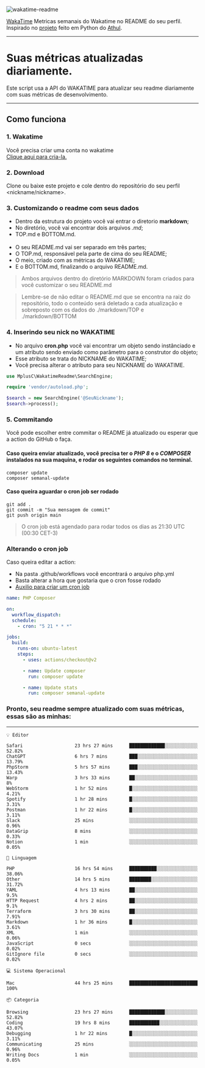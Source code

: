 ![wakatime-readme](https://socialify.git.ci/bymatheus/wakatime-readme/image?description=1&descriptionEditable=M%C3%A9tricas%20semanais%20do%20Wakatime%20no%20seu%20README%20de%20perfil.&font=KoHo&forks=1&language=1&owner=1&pattern=Signal&stargazers=1&theme=Dark)

[WakaTime](https://wakatime.com) Metricas semanais do Wakatime no README do seu perfil. <br>
Inspirado no [projeto](https://github.com/athul/waka-readme) feito em Python do [Athul](https://github.com/athul).
___

# Suas métricas atualizadas diariamente.
Este script usa a API do WAKATIME para atualizar seu readme diariamente com suas métricas de desenvolvimento.

___

## Como funciona

### 1. Wakatime
Você precisa criar uma conta no wakatime <br>
[Clique aqui para cria-la.](https://wakatime.com) 

### 2. Download
Clone ou baixe este projeto e cole dentro do repositório do seu perfil <nickname/nickname>.

### 3. Customizando o readme com seus dados
- Dentro da estrutura do projeto você vai entrar o diretorio **markdown**;  
- No diretório, você vai encontrar dois arquivos *.md*;
- TOP.md e BOTTOM.md.
<br><br>
- O seu README.md vai ser separado em três partes; 
- O TOP.md, responsável pela parte de cima do seu README;
- O meio, criado com as métricas do WAKATIME;
- E o BOTTOM.md, finalizando o arquivo README.md.<br>

> Ambos arquivos dentro do diretório MARKDOWN foram criados para você customizar o seu README.md

> Lembre-se de não editar o README.md que se encontra na raiz do repositório, todo o conteúdo será deletado a cada atualização e sobreposto com os dados do ./markdown/TOP e ./markdown/BOTTOM

### 4. Inserindo seu nick no WAKATIME
- No arquivo **cron.php** você vai encontrar um objeto sendo instânciado e um atributo sendo enviado como parâmetro para o construtor do objeto;
- Esse atributo se trata do NICKNAME do WAKATIME;
- Você precisa alterar o atributo para seu NICKNAME do WAKATIME.

```php
use MplusC\WakatimeReadme\SearchEngine;

require 'vendor/autoload.php';

$search = new SearchEngine('@SeuNickname');
$search->process();
```

### 5. Commitando
Você pode escolher entre commitar o README já atualizado ou esperar que a action do GitHub o faça. <br>

#### Caso queira enviar atualizado, você precisa ter o *PHP 8* e o *COMPOSER* instalados na sua maquina, e rodar os seguintes comandos no terminal.
```composer
composer update
composer semanal-update 
```

#### Caso queira aguardar o cron job ser rodado 
```git 
git add .
git commit -m "Sua mensagem de commit"
git push origin main
```

>O cron job está agendado para rodar todos os dias as 21:30 UTC (00:30 CET-3) 

### Alterando o cron job
Caso queira editar a action:

- Na pasta .github/workflows você encontrará o arquivo php.yml
- Basta alterar a hora que gostaria que o cron fosse rodado
- [Auxilio para criar um cron job](https://crontab.guru)

```yml
name: PHP Composer

on:
  workflow_dispatch:
  schedule:
    - cron: "5 21 * * *"

jobs:
  build:
    runs-on: ubuntu-latest
    steps:
      - uses: actions/checkout@v2

      - name: Update composer
        run: composer update

      - name: Update stats
        run: composer semanal-update
```

### Pronto, seu readme sempre atualizado com suas métricas, essas são as minhas:

___
```text
💡 Editor

Safari                   23 hrs 27 mins      █████████████░░░░░░░░░░░░     52.82%
ChatGPT                  6 hrs 7 mins        ███░░░░░░░░░░░░░░░░░░░░░░     13.79%
PhpStorm                 5 hrs 57 mins       ███░░░░░░░░░░░░░░░░░░░░░░     13.43%
Warp                     3 hrs 33 mins       ██░░░░░░░░░░░░░░░░░░░░░░░         8%
WebStorm                 1 hr 52 mins        █░░░░░░░░░░░░░░░░░░░░░░░░      4.21%
Spotify                  1 hr 28 mins        █░░░░░░░░░░░░░░░░░░░░░░░░      3.31%
Postman                  1 hr 22 mins        █░░░░░░░░░░░░░░░░░░░░░░░░      3.11%
Slack                    25 mins             ░░░░░░░░░░░░░░░░░░░░░░░░░      0.96%
DataGrip                 8 mins              ░░░░░░░░░░░░░░░░░░░░░░░░░      0.33%
Notion                   1 min               ░░░░░░░░░░░░░░░░░░░░░░░░░      0.05%
```
```text
💬 Linguagem

PHP                      16 hrs 54 mins      ██████████░░░░░░░░░░░░░░░     38.06%
Other                    14 hrs 5 mins       ████████░░░░░░░░░░░░░░░░░     31.72%
YAML                     4 hrs 13 mins       ██░░░░░░░░░░░░░░░░░░░░░░░       9.5%
HTTP Request             4 hrs 2 mins        ██░░░░░░░░░░░░░░░░░░░░░░░       9.1%
Terraform                3 hrs 30 mins       ██░░░░░░░░░░░░░░░░░░░░░░░      7.91%
Markdown                 1 hr 36 mins        █░░░░░░░░░░░░░░░░░░░░░░░░      3.61%
XML                      1 min               ░░░░░░░░░░░░░░░░░░░░░░░░░      0.06%
JavaScript               0 secs              ░░░░░░░░░░░░░░░░░░░░░░░░░      0.02%
GitIgnore file           0 secs              ░░░░░░░░░░░░░░░░░░░░░░░░░      0.02%
```
```text
💻 Sistema Operacional

Mac                      44 hrs 25 mins      █████████████████████████       100%
```
```text
📦 Categoria

Browsing                 23 hrs 27 mins      █████████████░░░░░░░░░░░░     52.82%
Coding                   19 hrs 8 mins       ███████████░░░░░░░░░░░░░░     43.07%
Debugging                1 hr 22 mins        █░░░░░░░░░░░░░░░░░░░░░░░░      3.11%
Communicating            25 mins             ░░░░░░░░░░░░░░░░░░░░░░░░░      0.96%
Writing Docs             1 min               ░░░░░░░░░░░░░░░░░░░░░░░░░      0.05%
```
